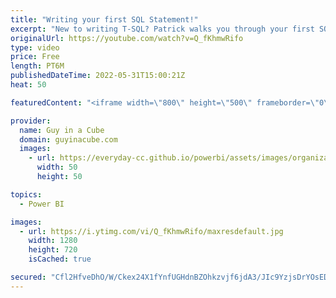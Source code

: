 ```yaml
---
title: "Writing your first SQL Statement!"
excerpt: "New to writing T-SQL? Patrick walks you through your first SQL statement. Great foundation to have when working with SQL Server or Azure Synapse Analytics!  Download SQL Server Management Studio https://docs.microsoft.com/sql/ssms/download-sql-server-management-studio-ssms  Download and install Azure"
originalUrl: https://youtube.com/watch?v=Q_fKhmwRifo
type: video
price: Free
length: PT6M
publishedDateTime: 2022-05-31T15:00:21Z
heat: 50

featuredContent: "<iframe width=\"800\" height=\"500\" frameborder=\"0\" src=\"https://www.youtube.com/embed/Q_fKhmwRifo\" allow=\"accelerometer; autoplay; encrypted-media; gyroscope; picture-in-picture\" allowfullscreen></iframe>"

provider:
  name: Guy in a Cube
  domain: guyinacube.com
  images:
    - url: https://everyday-cc.github.io/powerbi/assets/images/organizations/guyinacube.com-50x50.jpg
      width: 50
      height: 50

topics:
  - Power BI

images:
  - url: https://i.ytimg.com/vi/Q_fKhmwRifo/maxresdefault.jpg
    width: 1280
    height: 720
    isCached: true

secured: "Cfl2HfveDhO/W/Ckex24X1fYnfUGHdnBZOhkzvjf6jdA3/JIc9YzjsDrYOsEDm8X3kVawExkDc/hZO4mrDZVnBka4uBjleYwDC8A0maaocLXOClWTifH0IawDDZqErQK42z10FSjqCyXA7QqxJX5+3TZ6EBu/xVJEW9sKriiu7/AOzY5q5sp1kDb6l5mS4TyBVpLiMUqk7mM6mSQKtuxr6PKNcWdjLDZ8kqPh0rlCspwz1voga3ZJOmg9qbLaJQyeen0FaGX1Aaq94nCQMBwKaIVECGfUVXuVATVz+LBgvnQ65xs9QX3tVW02VDIELo5LyJZyCIHi/ClEYP3xkZ0TForxUdV/3mSNAEyy0x+sY8lX13rw9xvNPVmf2mC903iotYcA9Q9GkXqsffkTvmJunkWOqbLjLw5l6qvu66v5Pk=;T1/3hZrTCPmh6qclbfJwQA=="
---
```


